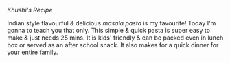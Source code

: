  *Khushi's Recipe*

Indian style flavourful & delicious *masala pasta* is my favourite! Today I'm gonna to teach you that only. This simple & quick pasta is super easy to make & just needs 25 mins. It is kids' friendly & can be packed even in lunch box or served as an after school snack. It also makes for a quick dinner for your entire family.
